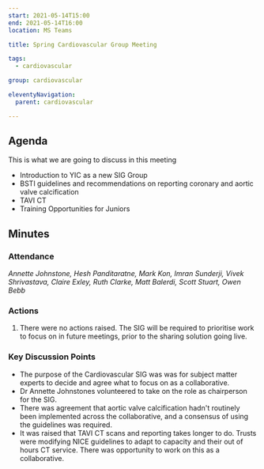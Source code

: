 ```yaml
---
start: 2021-05-14T15:00
end: 2021-05-14T16:00
location: MS Teams

title: Spring Cardiovascular Group Meeting

tags:
  - cardiovascular

group: cardiovascular

eleventyNavigation:
  parent: cardiovascular

---
```


## Agenda

This is what we are going to discuss in this meeting

* Introduction to YIC as a new SIG Group
* BSTI guidelines and recommendations on reporting coronary and aortic valve calcification 
* TAVI CT
* Training Opportunities for Juniors

## Minutes

### Attendance
_Annette Johnstone, Hesh Panditaratne, Mark Kon, Imran Sunderji, Vivek Shrivastava, Claire Exley, Ruth Clarke, Matt Balerdi, Scott Stuart, Owen Bebb_
    
### Actions

1. There were no actions raised. The SIG will be required to prioritise work to focus on in future meetings, prior to the sharing solution going live.

### Key Discussion Points

* The purpose of the Cardiovascular SIG was was for subject matter experts to decide and agree what to focus on as a collaborative.
* Dr Annette Johnstones volunteered to take on the role as chairperson for the SIG.
* There was agreement that aortic valve calcification hadn't routinely been implemented across the collaborative, and a consensus of using the guidelines was required.
* It was raised that TAVI CT scans and reporting takes longer to do. Trusts were modifying NICE guidelines to adapt to capacity and their out of hours CT service. There was opportunity to work on this as a collaborative.

